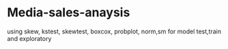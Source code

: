 # Media-sales-anaysis
using skew, kstest, skewtest, boxcox, probplot, norm,sm for model test,train and exploratory
